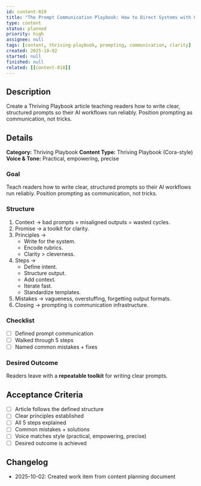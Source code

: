 ```yaml
---
id: content-019
title: "The Prompt Communication Playbook: How to Direct Systems with Clarity"
type: content
status: planned
priority: high
assignee: null
tags: [content, thriving-playbook, prompting, communication, clarity]
created: 2025-10-02
started: null
finished: null
related: [[content-018]]
---
```


## Description

Create a Thriving Playbook article teaching readers how to write clear, structured prompts so their AI workflows run reliably. Position prompting as communication, not tricks.

## Details

**Category:** Thriving Playbook
**Content Type:** Thriving Playbook (Cora-style)
**Voice & Tone:** Practical, empowering, precise

### Goal
Teach readers how to write clear, structured prompts so their AI workflows run reliably. Position prompting as communication, not tricks.

### Structure
1. Context → bad prompts = misaligned outputs = wasted cycles.
2. Promise → a toolkit for clarity.
3. Principles →
   - Write for the system.
   - Encode rubrics.
   - Clarity > cleverness.
4. Steps →
   - Define intent.
   - Structure output.
   - Add context.
   - Iterate fast.
   - Standardize templates.
5. Mistakes → vagueness, overstuffing, forgetting output formats.
6. Closing → prompting is communication infrastructure.

### Checklist
- [ ] Defined prompt communication
- [ ] Walked through 5 steps
- [ ] Named common mistakes + fixes

### Desired Outcome
Readers leave with a **repeatable toolkit** for writing clear prompts.

## Acceptance Criteria

- [ ] Article follows the defined structure
- [ ] Clear principles established
- [ ] All 5 steps explained
- [ ] Common mistakes + solutions
- [ ] Voice matches style (practical, empowering, precise)
- [ ] Desired outcome is achieved

## Changelog

- 2025-10-02: Created work item from content planning document
